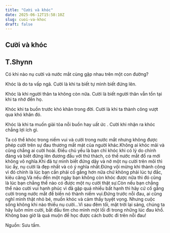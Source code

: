 ```yaml
---
title: "Cười và khóc"
date: 2025-06-12T15:58:10Z
slug: cuoi-va-khoc
draft: false
---
```


## Cười và khóc

## T.Shynn

Có khi nào nụ cười và nước mắt cùng gặp nhau trên một con đường?
 
Khóc là do ta vấp ngã. Cười là khi ta biết tự mình biết đứng lên.
 
Khóc là khi người thân ta không còn nữa. Cười là biết người thân vẫn tồn tại khi ta nhớ đến họ.
 
Khóc khi ta buồn trước khó khăn trong đời. Cười là khi ta thành công vượt qua khó khăn đó.
 
Khóc là khi ta muốn giải tỏa nỗi buồn hay uất ức . Cười khi nhận ra khóc chẳng lợi ích gì.
 
Ta có thể khóc trong niềm vui và cười trong nước mắt nhưng không được phép cười trên sự đau thương mất mát của người khác.Không ai khóc mãi và cũng chẳng ai cười hoài. Điều chủ yếu là bạn chỉ khóc khi có lý do chính đáng và biết đứng lên đương đầu với thử thách, có thế nước mắt đổ ra mới không vô nghĩa.Khi đã tự mình biết đứng dậy và nở một nụ cười trên môi thì lúc ấy, nụ cười là đẹp nhất và có ý nghĩa nhất.Đừng vội mừng khi thành công vì đó chính là lúc bạn cần phải cố gắng hơn nữa chứ không phải lúc tự đắc, kiêu căng.Và nếu đến một ngày bạn không còn khóc được nữa thì đó cũng là lúc bạn chẳng thể nào có được một nụ cười thật sự.Còn nếu bạn chẳng thể nào cười vui hạnh phúc vì đã gặp quá nhiều bất hạnh thì hãy cứ cố gắng cười trong nước mắt để biến nó thành niềm vui.Đứng trước nỗi đau, ai cũng nghĩ mình thật nhỏ bé, muốn khóc và cảm thấy tuyệt vọng. Nhưng cuộc sống không khi nào thiếu nụ cười…Vì sau đêm tối, mặt trời lại sáng, chúng ta hãy luôn mỉm cười, bắt đầu tìm cho mình một lối đi trong những lúc đau khổ. Không bao giờ là quá muộn để học được cách bước đi trên nỗi đau!
 
 
Nguồn: Sưu tầm.